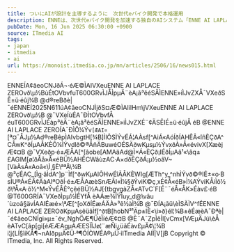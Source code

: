 ```yaml
---
title: ついにAIが設計を主導するように　次世代eバイク開発で本格運用
description: ENNEは、次世代eバイク開発を加速する独自のAIシステム「ENNE AI LAPLACE ZERO」を発表した。既にフラグシップモデル「T600GR」の開発で採用しており、今後発売される全てのENNE製品の開発プロセスで同システムを全面導入する方針だ。
pubDate: Mon, 16 Jun 2025 06:30:00 +0900
source: ITmedia AI
tags:
- japan
- itmedia
- ai
url: https://monoist.itmedia.co.jp/mn/articles/2506/16/news015.html
---
```


ENNEÍA¢ãeoCNJðÁ¬·éÆ©ÌAIVXeuENNE AI LAPLACE ZEROvð\µ½BùÉtOVbvfuT600GRvÌJÅÌpµÄ¨èA¡ã³êéSÄÌENNE»iÌJvZXÅ¯VXeðSÊ±ü·éûj¾B
@d®reBðè|¯éENNEÍ2025N611úA¢ãeoCNJÌjðS¤Æ©ÌAIilHm\jVXeuENNE AI LAPLACE ZEROvð\µ½B
@¯VXeÍùÉA¯ÐÌtOVbvfÅ éuT600GRvÌJÉàp³êÄ¨èA¡ã³êéSÄÌENNE»iÌJvZXÉ¨¢ÄSÊIÉ±ü·éûjÅ éB
@ENNE AI LAPLACE ZEROÍA¯ÐÌÔ¼Ýv`[ÆAI¤`[ª¤¯ÅJµ½Ad®reBêpÌAIvbgtH[¾B]ÌlÔSÌÝvÉÁ¦AÀsf[^AiÁ«AóÍðÍAHÊÂ«îñÈÇðA^CÅwK^ðÍµAÅKÈÔ¼ÌÝvdlð©®ÅñÄBuwéOÉSÄðwKµsµ½ÝvxðÀ»Å«évivX[XæèjÆ¢¤B
@¯VXeðp·é±ÆÅA[^[âobe[AMAäAd@Ì×Á«ÈÇð¡IÉðÍµAâ¹«\âq±£AGlM[ø¦ðÅå»Å«éBÜ½AHÊCWâùzAC·A×dðÈÇðÁ¡µ½oâV~ [VàÀsÅ«Aoâ«\Ì¸§È\ªªÂ\¾B
@³çÉAC_[Ìg·âÌdA^]p¨Ìf[^ðwKµAlÔHwÉîÃÅKÈWIg[ÆTh^y_^nhÌÝvð©®IÉ±«o·BsÌU®Á«ÉÂ¢ÄàAIªOðÍ·é±ÆÅAæèSnÆÃl«Ì¼§ðÝviK©ç¸xÉ¢Å«éB»Ì¼AÝviKÅiÌõ½ð\ªÅ«A·õ½^M«ÝvÉÂÈ°çêéBÜ½AJ[{tbgvgàZÅ«ATvC`F[É¨¯éÂ«ÅK»Éàv£·éB
@T600GRÍA¯VXeðÌpµ½ÌÊYfÅ èAÁæ¾ÏÝÌuy_d@\vâu´ùzoâ§ävÍAAIÉæé×\ªÆ[^[oXðÍÉæÁÄÀ»³ê½àÌ¾B
@¯ÐÍA¡ãü\èÌSÄÌV^fÉENNE AI LAPLACE ZEROðKpµAsêüãÌf[^ðtB[hobN³¹Äp±IÈ«\i»ð}él¦¾B±êÉæèA¯Ðªè|¯é¢ãeoCNÍgi»µ±¯év_NghÖÆ¶ÜêÏíéÆ¢¤B
@È¨A¯ZpÌêÍI[vCmx[VÆµÄJú\èÅ èATvC[âp[gi[éÆÆAgµAÆESÌÌJø¦¨æÑi¿üãÉàv£µÄ¢\¦¾B
i¦j{LÍ§ìiKÅ¶¬nAIðpµÄ¢Ü·ª¶ÓÍÒWÉA®µÜ·iITmedia AIÏ|V[jB
Copyright © ITmedia, Inc. All Rights Reserved.